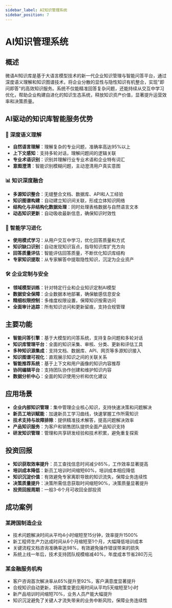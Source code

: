 ```yaml
---
sidebar_label: AI知识管理系统
sidebar_position: 7
---
```


# AI知识管理系统

## 概述

微语AI知识库是基于大语言模型技术的新一代企业知识管理与智能问答平台，通过深度语义理解和知识图谱技术，将企业分散的显性与隐性知识有机整合，实现"即问即答"的高效知识服务。系统不仅能精准回答复杂问题，还能持续从交互中学习优化，帮助企业构建自进化的知识生态系统，释放知识资产价值，显著提升运营效率和决策质量。

## AI驱动的知识库智能服务优势

### 🧠 深度语义理解

- **自然语言理解**：理解复杂的专业问题，准确率高达95%以上
- **上下文感知**：支持多轮对话，理解问题间的逻辑关联
- **专业术语识别**：识别并理解行业专业术语和企业特有词汇
- **意图澄清**：智能识别模糊问题，主动澄清用户真实意图

### 📊 知识深度融合

- **多源知识整合**：无缝整合文档、数据库、API和人工经验
- **知识图谱构建**：自动建立知识间关联，形成立体知识网络
- **结构化与非结构化数据处理**：同时处理表格数据与自然语言文本
- **动态知识更新**：自动吸收最新信息，确保知识时效性

### 🔄 智能学习进化

- **使用模式学习**：从用户交互中学习，优化回答质量和方式
- **知识缺口识别**：自动发现知识盲点，指导知识库扩充方向
- **回答质量评估**：智能评估回答质量，不断优化知识库结构
- **专家知识提取**：从专家解答中提取隐性知识，沉淀为企业资产

### 🛠️ 企业定制与安全

- **领域模型训练**：针对特定行业和企业知识定制AI模型
- **数据安全保障**：企业数据本地部署，确保敏感信息安全
- **精细权限控制**：多维度权限设置，保障知识按需访问
- **全面审计追踪**：所有知识访问和更新留痕，支持合规管理

## 主要功能

- **智能问答引擎**：基于大模型的问答系统，支持复杂问题和多轮对话
- **知识库管理平台**：全面的知识采集、审核、分类、更新和评估工具
- **多种知识源集成**：支持文档、数据库、API、网页等多源知识接入
- **知识图谱可视化**：直观展示知识之间的关联关系
- **智能推荐系统**：基于上下文和用户画像的知识内容推荐
- **协同编辑平台**：支持团队协作创建和维护知识内容
- **数据分析中心**：全面的知识使用分析和优化建议

## 应用场景

- **企业内部知识管理**：集中管理企业核心知识，支持快速决策和问题解决
- **新员工培训赋能**：加速新员工学习曲线，快速掌握工作所需知识
- **技术支持与故障排除**：提供精准技术解答，提高问题解决效率
- **产品知识服务**：为客户和销售团队提供全面产品知识支持
- **研发知识管理**：管理和共享研发经验和技术积累，避免重复探索

## 投资回报

- **知识获取效率提升**：员工查找信息时间减少85%，工作效率显著提高
- **培训成本降低**：新员工培训时间缩短60%，培训成本相应降低
- **知识沉淀价值**：有效避免专家离职导致的知识流失，保障业务连续性
- **决策质量提升**：决策所需信息获取时间缩短90%，决策质量显著提升
- **投资回报周期**：一般3-6个月可收回全部投资

## 成功案例

### 某跨国制造企业

- 技术问题解决时间从平均4小时缩短至15分钟，效率提升1500%
- 新工程师生产力达成时间从6个月缩短至1个月，大幅降低培训成本
- 关键流程文档咨询准确率达98%，有效避免操作错误带来的损失
- 系统上线一年后，技术支持团队规模缩减40%，年度成本节省280万元

### 某金融服务机构

- 客户咨询首次解决率从65%提升至92%，客户满意度显著提升
- 合规知识自动更新，将政策变更应用时间从平均5天缩短至1小时
- 新产品培训时间缩短70%，业务人员产能大幅提升
- 知识沉淀避免了关键人才流失带来的业务中断风险，保障业务连续性
